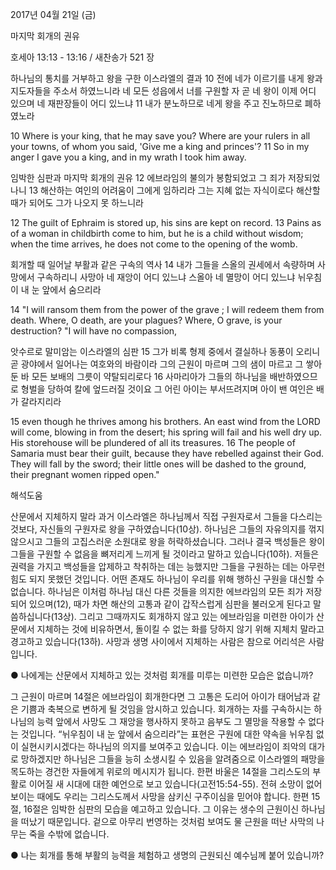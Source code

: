 2017년 04월 21일 (금)

마지막 회개의 권유



호세아 13:13 - 13:16 / 새찬송가 521 장


하나님의 통치를 거부하고 왕을 구한 이스라엘의 결과
10 전에 네가 이르기를 내게 왕과 지도자들을 주소서 하였느니라 네 모든 성읍에서 너를 구원할 자 곧 네 왕이 이제 어디 있으며 네 재판장들이 어디 있느냐 11 내가 분노하므로 네게 왕을 주고 진노하므로 폐하였노라

10 Where is your king, that he may save you? Where are your rulers in all your towns, of whom you said, 'Give me a king and princes'? 11 So in my anger I gave you a king, and in my wrath I took him away.

임박한 심판과 마지막 회개의 권유
12 에브라임의 불의가 봉함되었고 그 죄가 저장되었나니 13 해산하는 여인의 어려움이 그에게 임하리라 그는 지혜 없는 자식이로다 해산할 때가 되어도 그가 나오지 못 하느니라

12 The guilt of Ephraim is stored up, his sins are kept on record. 13 Pains as of a woman in childbirth come to him, but he is a child without wisdom; when the time arrives, he does not come to the opening of the womb.

회개할 때 일어날 부활과 같은 구속의 역사
14 내가 그들을 스올의 권세에서 속량하며 사망에서 구속하리니 사망아 네 재앙이 어디 있느냐 스올아 네 멸망이 어디 있느냐 뉘우침이 내 눈 앞에서 숨으리라

14 "I will ransom them from the power of the grave ; I will redeem them from death. Where, O death, are your plagues? Where, O grave, is your destruction? "I will have no compassion,

앗수르로 말미암는 이스라엘의 심판
15 그가 비록 형제 중에서 결실하나 동풍이 오리니 곧 광야에서 일어나는 여호와의 바람이라 그의 근원이 마르며 그의 샘이 마르고 그 쌓아 둔 바 모든 보배의 그릇이 약탈되리로다 16 사마리아가 그들의 하나님을 배반하였으므로 형벌을 당하여 칼에 엎드러질 것이요 그 어린 아이는 부서뜨려지며 아이 밴 여인은 배가 갈라지리라

15 even though he thrives among his brothers. An east wind from the LORD will come, blowing in from the desert; his spring will fail and his well dry up. His storehouse will be plundered of all its treasures. 16 The people of Samaria must bear their guilt, because they have rebelled against their God. They will fall by the sword; their little ones will be dashed to the ground, their pregnant women ripped open."

해석도움





산문에서 지체하지 말라
과거 이스라엘은 하나님께서 직접 구원자로서 그들을 다스리는 것보다, 자신들의 구원자로 왕을 구하였습니다(10상). 하나님은 그들의 자유의지를 꺾지 않으시고 그들의 고집스러운 소원대로 왕을 허락하셨습니다. 그러나 결국 백성들은 왕이 그들을 구원할 수 없음을 뼈저리게 느끼게 될 것이라고 말하고 있습니다(10하). 저들은 권력을 가지고 백성들을 압제하고 착취하는 데는 능했지만 그들을 구원하는 데는 아무런 힘도 되지 못했던 것입니다. 어떤 존재도 하나님이 우리를 위해 행하신 구원을 대신할 수 없습니다. 하나님은 이처럼 하나님 대신 다른 것들을 의지한 에브라임의 모든 죄가 저장되어 있으며(12), 때가 차면 해산의 고통과 같이 갑작스럽게 심판을 불러오게 된다고 말씀하십니다(13상). 그리고 그때까지도 회개하지 않고 있는 에브라임을 미련한 아이가 산문에서 지체하는 것에 비유하면서, 돌이킬 수 없는 화를 당하지 않기 위해 지체치 말라고 경고하고 있습니다(13하). 사망과 생명 사이에서 지체하는 사람은 참으로 어리석은 사람입니다.

● 나에게는 산문에서 지체하고 있는 것처럼 회개를 미루는 미련한 모습은 없습니까?

그 근원이 마르며
14절은 에브라임이 회개한다면 그 고통은 도리어 아이가 태어남과 같은 기쁨과 축복으로 변하게 될 것임을 암시하고 있습니다. 회개하는 자를 구속하시는 하나님의 능력 앞에서 사망도 그 재앙을 행사하지 못하고 음부도 그 멸망을 작용할 수 없다는 것입니다. “뉘우침이 내 눈 앞에서 숨으리라”는 표현은 구원에 대한 약속을 뉘우침 없이 실현시키시겠다는 하나님의 의지를 보여주고 있습니다. 이는 에브라임이 죄악의 대가로 망하겠지만 하나님은 그들을 능히 소생시킬 수 있음을 알려줌으로 이스라엘의 패망을 목도하는 경건한 자들에게 위로의 메시지가 됩니다. 한편 바울은 14절을 그리스도의 부활로 이어질 새 시대에 대한 예언으로 보고 있습니다(고전15:54-55). 전혀 소망이 없어 보이는 때에도 우리는 그리스도께서 사망을 삼키신 구주이심을 믿어야 합니다. 한편 15절, 16절은 임박한 심판의 모습을 예고하고 있습니다. 그 이유는 생수의 근원이신 하나님을 떠났기 때문입니다. 겉으로 아무리 번영하는 것처럼 보여도 물 근원을 떠난 사막의 나무는 죽을 수밖에 없습니다.

● 나는 회개를 통해 부활의 능력을 체험하고 생명의 근원되신 예수님께 붙어 있습니까?